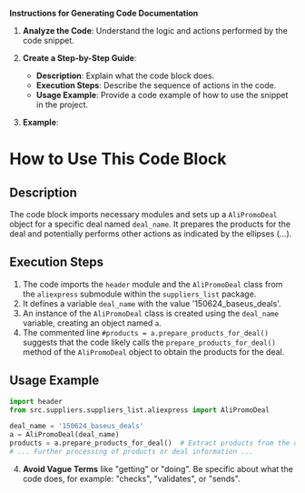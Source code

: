 **Instructions for Generating Code Documentation**

1. **Analyze the Code**: Understand the logic and actions performed by the code snippet.

2. **Create a Step-by-Step Guide**:
    - **Description**: Explain what the code block does.
    - **Execution Steps**: Describe the sequence of actions in the code.
    - **Usage Example**: Provide a code example of how to use the snippet in the project.

3. **Example**:

How to Use This Code Block
=========================================================================================

Description
-------------------------
The code block imports necessary modules and sets up a `AliPromoDeal` object for a specific deal named `deal_name`. It prepares the products for the deal and potentially performs other actions as indicated by the ellipses (…). 

Execution Steps
-------------------------
1. The code imports the `header` module and the `AliPromoDeal` class from the `aliexpress` submodule within the `suppliers_list` package.
2. It defines a variable `deal_name` with the value '150624_baseus_deals'.
3. An instance of the `AliPromoDeal` class is created using the `deal_name` variable, creating an object named `a`.
4. The commented line `#products = a.prepare_products_for_deal()` suggests that the code likely calls the `prepare_products_for_deal()` method of the `AliPromoDeal` object to obtain the products for the deal. 

Usage Example
-------------------------

```python
import header
from src.suppliers.suppliers_list.aliexpress import AliPromoDeal

deal_name = '150624_baseus_deals'
a = AliPromoDeal(deal_name)
products = a.prepare_products_for_deal()  # Extract products from the deal
# ... Further processing of products or deal information ... 
```

4. **Avoid Vague Terms** like "getting" or "doing". Be specific about what the code does, for example: "checks", "validates", or "sends".